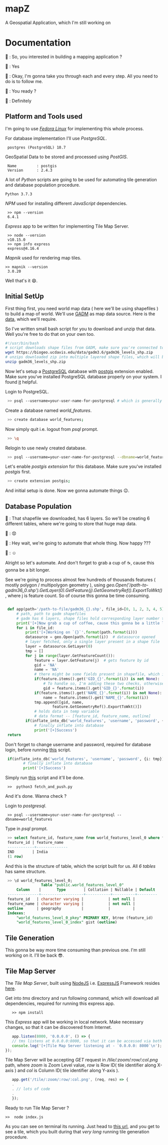 # mapZ
A Geospatial Application, which I'm still working on

# Documentation

   :eyes: : So, you interested in building a mapping application ?
   
   :eyes: : Yes
   
   :eyes: : Okay, I'm gonna take you through each and every step. All you need to do is to follow me.
   
   :eyes: : You ready ?
   
   :eyes: : Definitely
   
   
## Platform and Tools used
   I'm going to use [*Fedora Linux*](https://getfedora.org/) for implementing this whole process.
   
   For database implementation I'll use *PostgreSQL*.
   ```shell
    postgres (PostgreSQL) 10.7
   ```
   
   GeoSpatial Data to be stored and processed using *PostGIS*.
   ```shell
    Name         : postgis
    Version      : 2.4.3
   ```
   
   A lot of *Python* scripts are going to be used for automating tile generation and database population procedure.
   ```shell
   Python 3.7.3
   ```
   
   *NPM* used for installing different *JavaScript* dependencies.
   ```shell
    >> npm --version
    6.4.1
   ```
   
   *Express* app to be written for implementing Tile Map Server.
   ```shell
    >> node --version
    v10.15.0
    >> npm info express
    express@4.16.4
   ```
   
   *Mapnik* used for rendering map tiles.
   ```shell
   >> mapnik --version
    3.0.20
   ```
   Well that's it :smile:.

## Initial SetUp
   First thing first, you need world map data ( here we'll be using shapefiles ) to build a map of world. We'll use [GADM](https://gadm.org) as map data source. Here is the [data](https://biogeo.ucdavis.edu/data/gadm3.6/gadm36_levels_shp.zip), which we'll require.

   So I've written small bash script for you to download and unzip that data. Well you're free to do that on your own too.

   ```bash
   #!/usr/bin/bash
   # script downloads shape files from GADM, make sure you're connected to internet
   wget https://biogeo.ucdavis.edu/data/gadm3.6/gadm36_levels_shp.zip
   # unzips downloaded zip into multiple layered shape files, which will be later on used for inflating features into database
   unzip gadm36_levels_shp.zip
   ```
   
   Now let's setup a [PostgreSQL](https://postgresql.org/) database with [postgis](https://postgis.net/) extension enabled.
   Make sure you've installed PostgreSQL database properly on your system. I found [it](http://www.glom.org/wiki/index.php?title=Initial_Postgres_Configuration) helpful. 
   
   Login to PostgreSQL.
   
   ```bash
    >> psql --username=your-user-name-for-postgresql # which is generally postgres
   ```
   
   Create a database named *world_features*.
   
   ```bash
    >> create database world_features;
   ```
   
   Now simply quit i.e. logout from *psql* prompt.
   
   ```bash
    >> \q
   ```
   
   Relogin to use newly created database.
   
   ```bash
    >> psql --username=your-user-name-for-postgresql --dbname=world_features
   ```
   
   Let's enable *postgis extension* for this database. Make sure you've installed *postgis* first.
   
   ```bash
    >> create extension postgis;
   ```
   
   And initial setup is done. Now we gonna automate things :wink:.
   

## Database Population
   :eyes: : That shapefile we downloaded, has 6 layers. So we'll be creating 6 different tables, where we're going to store that huge map data. 
   
   :eyes: : :worried:
   
   :eyes: : Hey wait, we're going to automate that whole thing. Now happy ???
   
   :eyes: : :relaxed:
   
   Alright so let's automate. And don't forget to grab a cup of :coffee:, cause this gonna be a bit longer.
   
   See we're going to process almost few hundreds of thousands features ( mostly polygon / multipolygon geometry ), using *geo.Open('/path-to-gadm36_0.shp').GetLayer(0).GetFeature(j).GetGeometryRef().ExportToWkt()*, where j is feature count. So of course this gonna be time consuming.
   
   
   ```python
   
    def app(path='/path-to-file/gadm36_{}.shp', file_id=[0, 1, 2, 3, 4, 5]):
        # path, path to gadm shapefiles
        # gadm has 6 layers, shape files hold corresponding layer number too
        print('[+]Now grab a cup of coffee, cause this gonna be a little longer ...\n')
        for i in file_id:
            print('[+]Working on `{}`'.format(path.format(i)))
            datasource = geo.Open(path.format(i))  # datasource opened
            # layer fetched, only a single layer present in a shape file
            layer = datasource.GetLayer(0)
            tmp = []
            for j in range(layer.GetFeatureCount()):
                feature = layer.GetFeature(j)  # gets feature by id
                gid = 'NA'
                name = 'NA'
                # there might be some fields present in shapefile, which is None
                if(feature.items().get('GID_{}'.format(i)) is not None):
                    # To handle so, I'm adding these two checks, otherwise those might be causing problem during database population
                    gid = feature.items().get('GID_{}'.format(i))
                if(feature.items().get('NAME_{}'.format(i)) is not None):
                    name = feature.items().get('NAME_{}'.format(i))
                tmp.append([gid, name,
                        feature.GetGeometryRef().ExportToWkt()])
                # holds data in temp variable
                # data format -- [feature_id, feature_name, outline]
            if(inflate_into_db('world_features', 'username', 'password', {i: tmp})):
                # finally inflate into database
                print('[+]Success')
    return
   ```
   
   Don't forget to change username and password, required for database login, before running [this](https://github.com/itzmeanjan/mapZ/blob/master/fetch_and_push.py) script.
   
   ```python
    if(inflate_into_db('world_features', 'username', 'password', {i: tmp})):
           # finally inflate into database
           print('[+]Success')
   ```
   
   Simply run [this](https://github.com/itzmeanjan/mapZ/blob/master/fetch_and_push.py) script and it'll be done.
   
   ```shell
    >>  python3 fetch_and_push.py 
   ```
   
   And it's done. Wanna check ?
   
   Login to *postgresql*.
   
   ```shell
    >> psql --username=your-user-name-for-postgresql --dbname=world_features
   ```
   
   Type in *psql* prompt.
   
   ```sql
    >> select feature_id, feature_name from world_features_level_0 where feature_id = 'IND';
    feature_id | feature_name 
    ------------+--------------
    IND        | India
    (1 row)
   ```
   
   And this is the structure of table, which the script built for us. All *6 tables* has same structure.
   
   ```sql
    >> \d world_features_level_0;
                   Table "public.world_features_level_0"
        Column    |       Type        | Collation | Nullable | Default 
    --------------+-------------------+-----------+----------+---------
    feature_id   | character varying |           | not null | 
    feature_name | character varying |           | not null | 
    outline      | geography         |           |          | 
    Indexes:
        "world_features_level_0_pkey" PRIMARY KEY, btree (feature_id)
        "world_features_level_0_index" gist (outline)
   ```
   
  
## Tile Generation
   This gonna be way more time consuming than previous one. I'm still working on it. I'll be back :sunglasses:.
   
   
   
## Tile Map Server
   The *Tile Map Server*, built using [NodeJS](https://nodejs.org/en/) i.e. [ExpressJS](http://expressjs.com/) Framework resides [here](https://github.com/itzmeanjan/mapZ/tree/master/tms).
   
   Get into *tms* directory and run following command, which will download all dependencies, required for running this express app.
   
   ```shell
      >> npm install
   ```
   
   
   This *Express* app will be working in local network. Make necessary changes, so that it can be discovered from Internet.
   ```javascript
      app.listen(8000, '0.0.0.0', () => {
      // tms listens at 0.0.0.0:8000, so that it can be accessed via both localhost and devices present in local network
      console.log('[+]Tile Map Server listening at - `0.0.0.0: 8000`\n');
   });
   ```
   
   Tile Map Server will be accepting *GET* request in  */tile/:zoom/:row/:col.png*   path, where *zoom* is Zoom Level value, *row* is Row ID( tile identifier along X-axis ) and *col* is Column ID( tile identifier along Y-axis ).
   
   ```javascript
      app.get('/tile/:zoom/:row/:col.png', (req, res) => {
      . 
      . // lots of code
      .
      });
   ```
   
   Ready to run Tile Map Server ?
   
   ```shell
   >>  node index.js
   ```
   
   As you can see on terminal its running. Just head to [this url](http://localhost:8000/tile/0/0/0.png), and you get to see a tile, which you built during that *very long* running tile generation procedure.



   
   
